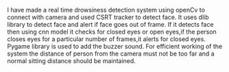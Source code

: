 I have made a real time drowsiness detection system using openCv to connect with camera and used CSRT tracker to detect face.
It uses dlib library to detect face and alert if face goes out of frame.
If it detects face then using cnn model it checks for closed eyes or open eyes,if the person closes eyes for a particular number of frames,it alerts for closed eyes.
Pygame library is used to add the buzzer sound.
For efficient working of the system the distance of person from the camera must not be too far and a normal sitting distance should be maintained.
